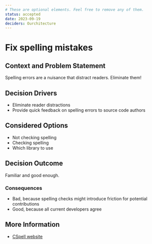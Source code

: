 ```yaml
---
# These are optional elements. Feel free to remove any of them.
status: accepted
date: 2023-09-19
deciders: Ourchitecture
---
```


# Fix spelling mistakes

## Context and Problem Statement

Spelling errors are a nuisance that distract readers. Eliminate them!

## Decision Drivers

-   Eliminate reader distractions
-   Provide quick feedback on spelling errors to source code authors

## Considered Options

-   Not checking spelling
-   Checking spelling
-   Which library to use

## Decision Outcome

Familiar and good enough.

### Consequences

-   Bad, because spelling checks might introduce friction for potential contributions
-   Good, because all current developers agree

## More Information

-   [CSpell website](https://cspell.org/)

